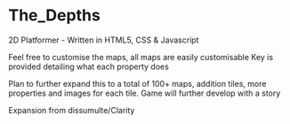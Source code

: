 # The_Depths
2D Platformer - Written in HTML5, CSS & Javascript

Feel free to customise the maps, all maps are easily customisable
Key is provided detailing what each property does

Plan to further expand this to a total of 100+ maps, addition tiles, more properties and images for each tile. Game will further develop with a story

Expansion from dissumulte/Clarity
